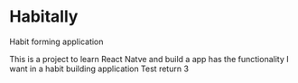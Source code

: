 # Habitally
Habit forming application

This is a project to learn React Natve and build a app has the functionality I want in a habit building application
Test return 3

